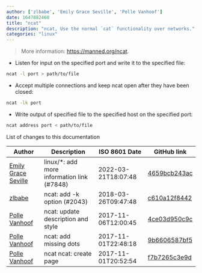 ```yaml
---
author: ['zlbabe', 'Emily Grace Seville', 'Polle Vanhoof']
date: 1647882468
title: "ncat"
description: "ncat, Use the normal `cat` functionality over networks."
categories: "linux"
---
```

> More information: <https://manned.org/ncat>.

- Listen for input on the specified port and write it to the specified file:

```bash
ncat -l port > path/to/file
```

- Accept multiple connections and keep ncat open after they have been closed:

```bash
ncat -lk port
```

- Write output of specified file to the specified host on the specified port:

```bash
ncat address port < path/to/file
```
List of changes to this documentation


Author | Description | ISO 8601 Date | GitHub link
------|-----|-----|-----
[Emily Grace Seville](mailto:emilyseville7cf@gmail.com) | linux/*: add more information link (#7848) | 2022-03-21T18:07:48 | [4659bcb243ac](https://github.com/tldr-pages/tldr/commit/4659bcb243ac572c9e0c95117097801f1e62bda4)
[zlbabe](mailto:31076777+zlbabe@users.noreply.github.com) | ncat: add -k option (#2043) | 2018-03-26T09:47:48 | [c610a12f8442](https://github.com/tldr-pages/tldr/commit/c610a12f8442271fd620e912308ab6652bcd0c6d)
[Polle Vanhoof](mailto:vanhoofpolle@gmail.com) | ncat: update description and style | 2017-11-06T12:00:45 | [4ce03d950c9c](https://github.com/tldr-pages/tldr/commit/4ce03d950c9cdadcbe6d2158194a020587a7f523)
[Polle Vanhoof](mailto:vanhoofpolle@gmail.com) | ncat: add missing dots | 2017-11-01T22:48:18 | [9b6606587bf5](https://github.com/tldr-pages/tldr/commit/9b6606587bf5c9ee3bf522d9e80c270216f7a3eb)
[Polle Vanhoof](mailto:vanhoofpolle@gmail.com) | ncat ncat: create page | 2017-11-01T20:52:54 | [f7b7265c3e9d](https://github.com/tldr-pages/tldr/commit/f7b7265c3e9dca6a719b7ec4b14dfc1ea13a3170)

